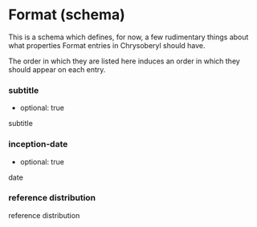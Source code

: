 Format (schema)
===============

This is a schema which defines, for now, a few rudimentary things about
what properties Format entries in Chrysoberyl should have.

The order in which they are listed here induces an order in which they
should appear on each entry.

### subtitle

*   optional: true

subtitle

### inception-date

*   optional: true

date

### reference distribution

reference distribution
